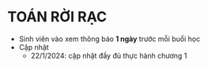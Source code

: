 # TOÁN RỜI RẠC
* Sinh viên vào xem thông báo **1 ngày** trước mỗi buổi học
* Cập nhật
  + 22/1/2024: cập nhật đầy đủ thực hành chương 1
